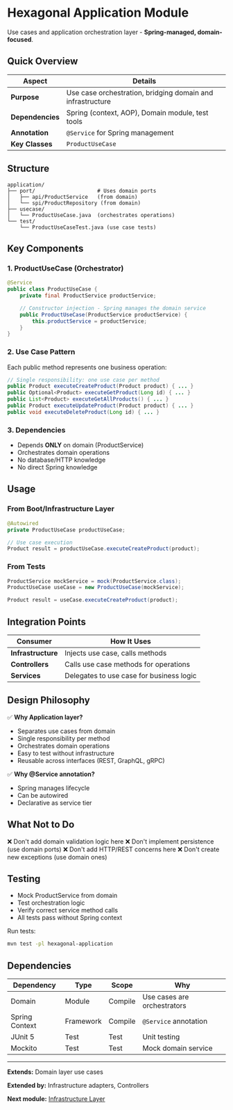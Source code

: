 # Hexagonal Application Module

Use cases and application orchestration layer - **Spring-managed, domain-focused**.

## Quick Overview

| Aspect           | Details                                                    |
| ---------------- | ---------------------------------------------------------- |
| **Purpose**      | Use case orchestration, bridging domain and infrastructure |
| **Dependencies** | Spring (context, AOP), Domain module, test tools           |
| **Annotation**   | `@Service` for Spring management                           |
| **Key Classes**  | `ProductUseCase`                                           |

## Structure

```
application/
├── port/                    # Uses domain ports
│   ├── api/ProductService   (from domain)
│   └── spi/ProductRepository (from domain)
├── usecase/
│   └── ProductUseCase.java  (orchestrates operations)
└── test/
    └── ProductUseCaseTest.java (use case tests)
```

## Key Components

### 1. ProductUseCase (Orchestrator)

```java
@Service
public class ProductUseCase {
    private final ProductService productService;

    // Constructor injection - Spring manages the domain service
    public ProductUseCase(ProductService productService) {
        this.productService = productService;
    }
}
```

### 2. Use Case Pattern

Each public method represents one business operation:

```java
// Single responsibility: one use case per method
public Product executeCreateProduct(Product product) { ... }
public Optional<Product> executeGetProduct(Long id) { ... }
public List<Product> executeGetAllProducts() { ... }
public Product executeUpdateProduct(Product product) { ... }
public void executeDeleteProduct(Long id) { ... }
```

### 3. Dependencies

- Depends **ONLY** on domain (ProductService)
- Orchestrates domain operations
- No database/HTTP knowledge
- No direct Spring knowledge

## Usage

### From Boot/Infrastructure Layer

```java
@Autowired
private ProductUseCase productUseCase;

// Use case execution
Product result = productUseCase.executeCreateProduct(product);
```

### From Tests

```java
ProductService mockService = mock(ProductService.class);
ProductUseCase useCase = new ProductUseCase(mockService);

Product result = useCase.executeCreateProduct(product);
```

## Integration Points

| Consumer           | How It Uses                              |
| ------------------ | ---------------------------------------- |
| **Infrastructure** | Injects use case, calls methods          |
| **Controllers**    | Calls use case methods for operations    |
| **Services**       | Delegates to use case for business logic |

## Design Philosophy

✅ **Why Application layer?**

- Separates use cases from domain
- Single responsibility per method
- Orchestrates domain operations
- Easy to test without infrastructure
- Reusable across interfaces (REST, GraphQL, gRPC)

✅ **Why @Service annotation?**

- Spring manages lifecycle
- Can be autowired
- Declarative as service tier

## What Not to Do

❌ Don't add domain validation logic here
❌ Don't implement persistence (use domain ports)
❌ Don't add HTTP/REST concerns here
❌ Don't create new exceptions (use domain ones)

## Testing

- Mock ProductService from domain
- Test orchestration logic
- Verify correct service method calls
- All tests pass without Spring context

Run tests:

```bash
mvn test -pl hexagonal-application
```

## Dependencies

| Dependency     | Type      | Scope   | Why                         |
| -------------- | --------- | ------- | --------------------------- |
| Domain         | Module    | Compile | Use cases are orchestrators |
| Spring Context | Framework | Compile | `@Service` annotation       |
| JUnit 5        | Test      | Test    | Unit testing                |
| Mockito        | Test      | Test    | Mock domain service         |

---

**Extends:** Domain layer use cases

**Extended by:** Infrastructure adapters, Controllers

**Next module:** [Infrastructure Layer](../hexagonal-infrastructure/README.md)
